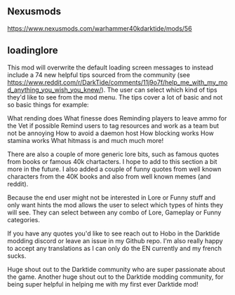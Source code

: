 ## Nexusmods

https://www.nexusmods.com/warhammer40kdarktide/mods/56

## loadinglore

This mod will overwrite the default loading screen messages to instead include a 74 new helpful tips sourced from the community (see https://www.reddit.com/r/DarkTide/comments/11j9o7f/help_me_with_my_mod_anything_you_wish_you_knew/). The user can select which kind of tips they'd like to see from the mod menu. The tips cover a lot of basic and not so basic things for example:

What rending does
What finesse does
Reminding players to leave ammo for the Vet if possible
Remind users to tag resources and work as a team but not be annoying
How to avoid a daemon host
How blocking works
How stamina works
What hitmass is
and much much more!
    
There are also a couple of more generic lore bits, such as famous quotes from books or famous 40k chartacters. I hope to add to this section a bit more in the future. I also added a couple of funny quotes from well known characters from the 40K books and also from well known memes (and reddit).

Because the end user might not be interested in Lore or Funny stuff and only want hints the mod allows the user to select which types of hints they will see. They can select between any combo of Lore, Gameplay or Funny categories.

If you have any quotes you'd like to see reach out to Hobo in the Darktide modding discord or leave an issue in my Github repo. I'm also really happy to accept any translations as I can only do the EN currently and my french sucks.

Huge shout out to the Darktide community who are super passionate about the game. Another huge shout out to the Darktide modding community, for being super helpful in helping me with my first ever Darktide mod!

